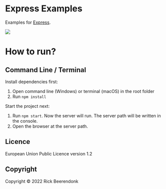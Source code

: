 # Express Examples

Examples for [Express](https://expressjs.com/).

![](https://img.shields.io/github/license/rickbeerendonk/expressjs-examples.svg)

# How to run?

## Command Line / Terminal

Install dependencies first:

1. Open command line (Windows) or terminal (macOS) in the root folder
2. Run `npm install`

Start the project next:

1. Run `npm start`. Now the server will run. The server path will be written in the console.
2. Open the browser at the server path.

## Licence

European Union Public Licence version 1.2

## Copyright

Copyright © 2022 Rick Beerendonk
